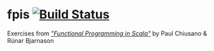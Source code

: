 # fpis [![Build Status](https://travis-ci.org/rm-hull/fpis.svg?branch=master)](http://travis-ci.org/rm-hull/fpis)

Exercises from [_"Functional Programming in Scala"_](https://www.amazon.co.uk/Functional-Programming-Scala-Paul-Chiusano/dp/1617290653/ref=sr_1_1) by Paul Chiusano & Rúnar Bjarnason
